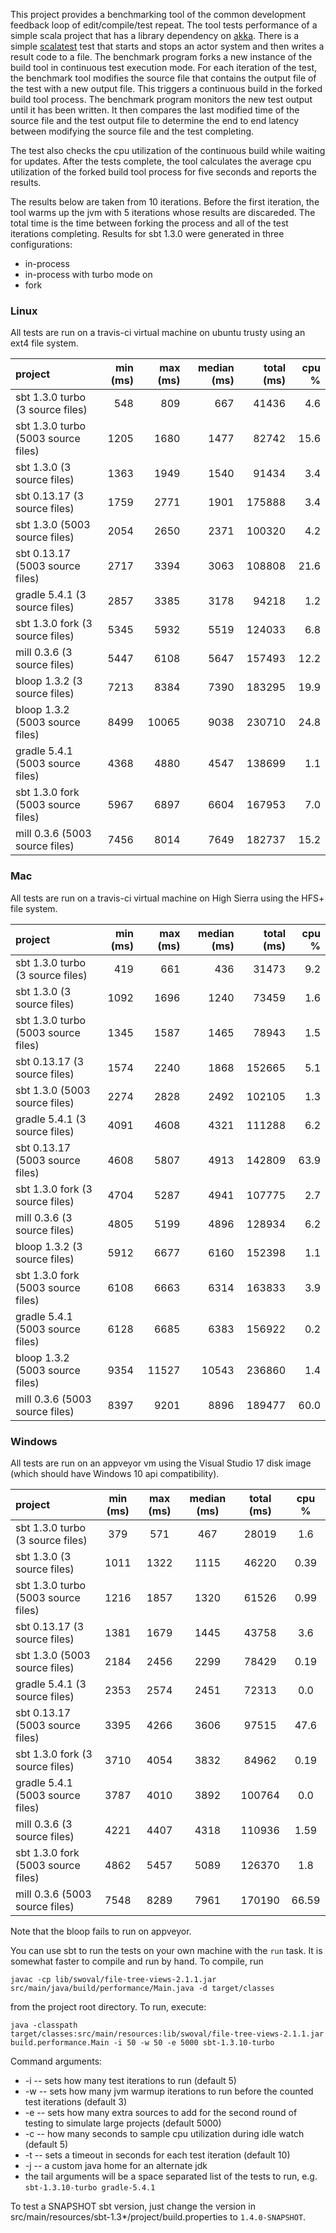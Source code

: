 This project provides a benchmarking tool of the common development
feedback loop of edit/compile/test repeat. The tool tests performance
of a simple scala project that has a library dependency on
[akka](https://akka.io). There is a simple [scalatest](http://www.scalatest.org)
test that starts and stops an actor system and then writes a result
code to a file. The benchmark program forks a new instance of the build
tool in continuous test execution mode. For each iteration of the test,
the benchmark tool modifies the source file that contains the output file
of the test with a new output file. This triggers a continuous build in the
forked build tool process. The benchmark program monitors the new test output
until it has been written. It then compares the last modified time of the source
file and the test output file to determine the end to end latency between
modifying the source file and the test completing.

The test also checks the cpu utilization of the continuous build while waiting
for updates. After the tests complete, the tool calculates the average cpu
utilization of the forked build tool process for five seconds and reports the
results.

The results below are taken from 10 iterations. Before the first iteration,
the tool warms up the jvm with 5 iterations whose results are discareded. The
total time is the time between forking the process and all of the test iterations
completing. Results for sbt 1.3.0 were generated in three configurations:
* in-process
* in-process with turbo mode on
* fork

### Linux
All tests are run on a travis-ci virtual machine on ubuntu trusty using an ext4
file system.

project | min (ms) | max (ms) | median (ms) | total (ms) | cpu % |
:------- | -------: | -------: | --------: | ---------: | ----: |
sbt 1.3.0 turbo (3 source files) | 548 | 809 | 667 | 41436 | 4.6
sbt 1.3.0 turbo (5003 source files) | 1205 | 1680 | 1477 | 82742 | 15.6
sbt 1.3.0 (3 source files) | 1363 | 1949 | 1540 | 91434 | 3.4
sbt 0.13.17 (3 source files) | 1759 | 2771 | 1901 | 175888 | 3.4
sbt 1.3.0 (5003 source files) | 2054 | 2650 | 2371 | 100320 | 4.2
sbt 0.13.17 (5003 source files) | 2717 | 3394 | 3063 | 108808 | 21.6
gradle 5.4.1 (3 source files) | 2857 | 3385 | 3178 | 94218 | 1.2
sbt 1.3.0 fork (3 source files) | 5345 | 5932 | 5519 | 124033 | 6.8
mill 0.3.6 (3 source files) | 5447 | 6108 | 5647 | 157493 | 12.2
bloop 1.3.2 (3 source files) | 7213 | 8384 | 7390 | 183295 | 19.9
bloop 1.3.2 (5003 source files) | 8499 | 10065 | 9038 | 230710 | 24.8
gradle 5.4.1 (5003 source files) | 4368 | 4880 | 4547 | 138699 | 1.1
sbt 1.3.0 fork (5003 source files) | 5967 | 6897 | 6604 | 167953 | 7.0
mill 0.3.6 (5003 source files) | 7456 | 8014 | 7649 | 182737 | 15.2

### Mac
All tests are run on a travis-ci virtual machine on High Sierra using the HFS+
file system.

project | min (ms) | max (ms) | median (ms) | total (ms) | cpu % |
:------- | -------: | -------: | --------: | ---------: | ----: |
sbt 1.3.0 turbo (3 source files) | 419 | 661 | 436 | 31473 | 9.2
sbt 1.3.0 (3 source files) | 1092 | 1696 | 1240 | 73459 | 1.6
sbt 1.3.0 turbo (5003 source files) | 1345 | 1587 | 1465 | 78943 | 1.5
sbt 0.13.17 (3 source files) | 1574 | 2240 | 1868 | 152665 | 5.1
sbt 1.3.0 (5003 source files) | 2274 | 2828 | 2492 | 102105 | 1.3
gradle 5.4.1 (3 source files) | 4091 | 4608 | 4321 | 111288 | 6.2
sbt 0.13.17 (5003 source files) | 4608 | 5807 | 4913 | 142809 | 63.9
sbt 1.3.0 fork (3 source files) | 4704 | 5287 | 4941 | 107775 | 2.7
mill 0.3.6 (3 source files) | 4805 | 5199 | 4896 | 128934 | 6.2
bloop 1.3.2 (3 source files) | 5912 | 6677 | 6160 | 152398 | 1.1
sbt 1.3.0 fork (5003 source files) | 6108 | 6663 | 6314 | 163833 | 3.9
gradle 5.4.1 (5003 source files) | 6128 | 6685 | 6383 | 156922 | 0.2
bloop 1.3.2 (5003 source files) | 9354 | 11527 | 10543 | 236860 | 1.4
mill 0.3.6 (5003 source files) | 8397 | 9201 | 8896 | 189477 | 60.0

### Windows
All tests are run on an appveyor vm using the Visual Studio 17 disk image (which
should have Windows 10 api compatibility).

project | min (ms) | max (ms) | median (ms) | total (ms) | cpu % |
:------- | :------: | :------: | :-------: | :--------: | :---: |
sbt 1.3.0 turbo (3 source files) | 379 | 571 | 467 | 28019 | 1.6
sbt 1.3.0 (3 source files) | 1011 | 1322 | 1115 | 46220 | 0.39
sbt 1.3.0 turbo (5003 source files) | 1216 | 1857 | 1320 | 61526 | 0.99
sbt 0.13.17 (3 source files) | 1381 | 1679 | 1445 | 43758 | 3.6
sbt 1.3.0 (5003 source files) | 2184 | 2456 | 2299 | 78429 | 0.19
gradle 5.4.1 (3 source files) | 2353 | 2574 | 2451 | 72313 | 0.0
sbt 0.13.17 (5003 source files) | 3395 | 4266 | 3606 | 97515 | 47.6
sbt 1.3.0 fork (3 source files) | 3710 | 4054 | 3832 | 84962 | 0.19
gradle 5.4.1 (5003 source files) | 3787 | 4010 | 3892 | 100764 | 0.0
mill 0.3.6 (3 source files) | 4221 | 4407 | 4318 | 110936 | 1.59
sbt 1.3.0 fork (5003 source files) | 4862 | 5457 | 5089 | 126370 | 1.8
mill 0.3.6 (5003 source files) | 7548 | 8289 | 7961 | 170190 | 66.59

Note that the bloop fails to run on appveyor.

You can use sbt to run the tests on your own machine with the `run` task. It is
somewhat faster to compile and run by hand. To compile, run
```
javac -cp lib/swoval/file-tree-views-2.1.1.jar src/main/java/build/performance/Main.java -d target/classes
```
from the project root directory. To run, execute:
```
java -classpath
target/classes:src/main/resources:lib/swoval/file-tree-views-2.1.1.jar build.performance.Main -i 50 -w 50 -e 5000 sbt-1.3.10-turbo
```

Command arguments:
* -i -- sets how many test iterations to run (default 5)
* -w -- sets how many jvm warmup iterations to run before the counted test iterations (default 3)
* -e -- sets how many extra sources to add for the second round of testing to simulate large projects (default 5000)
* -c -- how many seconds to sample cpu utilization during idle watch (default 5)
* -t -- sets a timeout in seconds for each test iteration (default 10)
* -j -- a custom java home for an alternate jdk
* the tail arguments will be a space separated list of the tests to run, e.g.
`sbt-1.3.10-turbo gradle-5.4.1`

To test a SNAPSHOT sbt version, just change the version in
src/main/resources/sbt-1.3*/project/build.properties to `1.4.0-SNAPSHOT`.
